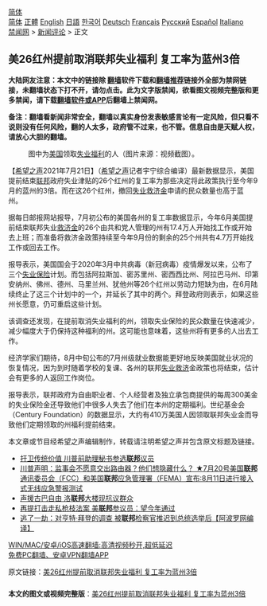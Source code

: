  <!-- 面包屑导航 --> <div class="breadcrumb"><!-- GTranslate: https://gtranslate.io/ -->  <div class="switcher notranslate">  <div class="selected">  <a href="#" onclick="return false;"> 简体</a>  </div>  <div class="option">  <a href="https://www.bannedbook.org" onclick="doGTranslate('zh-CN|zh-CN');jQuery('div.switcher div.selected a').html(jQuery(this).html());return false;" title="简体中文" class="nturl selected"> 简体</a>  <a href="https://www.bannedbook.org/zh-tw/" onclick="doGTranslate('zh-CN|zh-TW');jQuery('div.switcher div.selected a').html(jQuery(this).html());return false;" title="繁體中文" class="nturl"> 正體</a>  <a href="https://www.bannedbook.org/en/" onclick="doGTranslate('zh-CN|en');jQuery('div.switcher div.selected a').html(jQuery(this).html());return false;" title="English" class="nturl"> English</a>  <a href="https://www.bannedbook.org/ja/" onclick="doGTranslate('zh-CN|ja');jQuery('div.switcher div.selected a').html(jQuery(this).html());return false;" title="日本語" class="nturl"> 日語</a>  <a href="https://www.bannedbook.org/ko/" onclick="doGTranslate('zh-CN|ko');jQuery('div.switcher div.selected a').html(jQuery(this).html());return false;" title="한국어" class="nturl"> 한국어</a>  <a href="https://www.bannedbook.org/de/" onclick="doGTranslate('zh-CN|de');jQuery('div.switcher div.selected a').html(jQuery(this).html());return false;" title="Deutsch" class="nturl"> Deutsch</a>  <a href="https://www.bannedbook.org/fr/" onclick="doGTranslate('zh-CN|fr');jQuery('div.switcher div.selected a').html(jQuery(this).html());return false;" title="Français" class="nturl"> Français</a>  <a href="https://www.bannedbook.org/ru/" onclick="doGTranslate('zh-CN|ru');jQuery('div.switcher div.selected a').html(jQuery(this).html());return false;" title="Русский" class="nturl"> Русский</a>  <a href="https://www.bannedbook.org/es/" onclick="doGTranslate('zh-CN|es');jQuery('div.switcher div.selected a').html(jQuery(this).html());return false;" title="Español" class="nturl"> Español</a>  <a href="https://www.bannedbook.org/it/" onclick="doGTranslate('zh-CN|it');jQuery('div.switcher div.selected a').html(jQuery(this).html());return false;" title="Italiano" class="nturl"> Italiano</a>  </div>  </div>      <div class='breadcrumb-sub'><!-- Breadcrumb NavXT 6.3.0 --> <a href="https://www.bannedbook.org/" class="home">禁闻网</a> &gt; <a href="https://www.bannedbook.org/bnews/comments/" class="category">新闻评论</a> &gt; 正文</div></div><h2>美26红州提前取消联邦失业福利 复工率为蓝州3倍</h2> <p class="notice"><b>大陆网友注意：本文中的链接除 <a href="https://github.com/bannedbook/fanqiang" >翻墙</a>软件下载和<a href="https://github.com/killgcd/justmysocks/blob/master/README.md">翻墙推荐</a>链接外全部为禁网链接，未翻墙状态下打不开，请勿点击。此为文字版禁闻，欲看图文视频完整版和更多禁闻，请下载<a href="https://github.com/bannedbook/fanqiang">翻墙软件或APP</a>后翻墙上禁闻网。</p><p>备注：翻墙看新闻非常安全，翻墙以真实身份发表敏感言论有一定风险，但只看不说则没有任何风险，翻的人太多，政府管不过来，也不管。信息自由是天赋人权，请放心大胆的翻墙。</b></p>  <div class="entry"> <figure> <p><figcaption> 图中为<a href="https://www.bannedbook.org/bnews/tag/%e7%be%8e%e5%9b%bd/" class="st_tag internal_tag" rel="tag" title="标签 美国 下的日志">美国</a>领取<a href="https://www.bannedbook.org/bnews/tag/%E5%A4%B1%E4%B8%9A/" class="st_tag internal_tag" rel="tag" title="标签 失业 下的日志">失业</a><a href="https://www.bannedbook.org/bnews/tag/%E7%A6%8F%E5%88%A9/" class="st_tag internal_tag" rel="tag" title="标签 福利 下的日志">福利</a>的人（图片来源：视频截图）。</figcaption></figure> <p>【<span class='wp_keywordlink_affiliate'><a href="https://www.soundofhope.org" title="希望之声" target="_blank">希望之声</a></span>2021年7月21日】（<a href="https://www.bannedbook.org/bnews/tag/%e5%b8%8c%e6%9c%9b%e4%b9%8b%e5%a3%b0/" class="st_tag internal_tag" rel="tag" title="标签 希望之声 下的日志">希望之声</a>记者宇宁综合编译）最新数据显示，美国提前结束<a href="https://www.bannedbook.org/bnews/tag/%E8%81%94%E9%82%A6/" class="st_tag internal_tag" rel="tag" title="标签 联邦 下的日志">联邦</a>政府失业津贴的26个红州的复工率为那些决定将此政策执行至今年9月的蓝州的3倍。而在这26个红州，撤回<a href="https://www.bannedbook.org/bnews/tag/%e5%a4%b1%e4%b8%9a%e6%95%91%e6%b5%8e%e9%87%91/" class="st_tag internal_tag" rel="tag" title="标签 失业救济金 下的日志">失业救济金</a>申请的民众数量也高于蓝州。 </p> <p>据每日邮报网站报导，7月初公布的美国各州的复工率数据显示，今年6月美国提前结束联邦失业<a href="https://www.bannedbook.org/bnews/tag/%E6%95%91%E6%B5%8E%E9%87%91/" class="st_tag internal_tag" rel="tag" title="标签 救济金 下的日志">救济金</a>的26个由共和党人管理的州有17.4万人开始找工作或开始去上班；而准备将救济金政策持续至今年9月份的剩余的25个州共有4.7万开始找工作或回去工作。</p>  <p>报导表示，美国国会于2020年3月中共病毒（新冠病毒）疫情爆发以来，公布了三个<a href="https://www.bannedbook.org/bnews/tag/%e5%a4%b1%e4%b8%9a%e4%bf%9d%e9%99%a9/" class="st_tag internal_tag" rel="tag" title="标签 失业保险 下的日志">失业保险</a>计划。而包括阿拉斯加、密苏里州、密西西比州、阿拉巴马州、印第安纳州、佛州、德州、马里兰州、犹他州等26个红州以劳动力短缺为由，在6月陆续终止了这三个计划中的一个，并延长了其中的两个。拜登政府则表示，如果这些州长愿意，仍可重启这些计划。</p> <p>该调查还发现，在提前取消失业福利的州，领取失业保险的民众数量在快速减少，减少幅度大于仍保持这种福利的州。这可能也意味着，这些州将有更多的人出去工作。 </p>  <p>经济学家们期待，8月中旬公布的7月州级就业数据能更好地反映美国就业状况的恢复情况，因为到时随着学校的复课、各州的联邦<a href="https://www.bannedbook.org/bnews/tag/%E5%A4%B1%E4%B8%9A%E6%95%91%E6%B5%8E/" class="st_tag internal_tag" rel="tag" title="标签 失业救济 下的日志">失业救济</a>金政策也将结束，估计会有更多的人返回工作岗位。</p> <p>报导表示，联邦政府为自由职业者、个人经营者及独立承包商提供的每周300美金的失业保险金还导致他们中很多人失去了他们在本州的定期福利。世纪基金会（Century Foundation）的数据显示，大约有410万美国人因领取联邦失业金而导致他们定期领取的州福利提前结束。</p>  <p>本文章或节目经希望之声编辑制作，转载请注明希望之声并包含原文标题及链接。 </p> <ul class='op-related-articles' title='相关阅读'> <li><a href='https://www.bannedbook.org/bnews/comments/20210722/1591748.html' target='_blank'>扞卫传统价值 川普前助理秘书参选<b>联邦</b>议员</a></li> <li><a href='https://www.bannedbook.org/bnews/bannedvideo/20210721/1591401.html' target='_blank'>川普声明：监事会不愿意交出路由器？他们想隐藏什么？ ★7月20号美国<b>联邦</b>通讯委员会（FCC）和美国<b>联邦</b>应急管理署（FEMA）宣布:8月11日进行接入式无线应急警报测试</a></li> <li><a href='https://www.bannedbook.org/bnews/bannedvideo/20210720/1590886.html' target='_blank'>声援古巴自由 洛<b>联邦</b>大楼现抗议群众</a></li> <li><a href='https://www.bannedbook.org/bnews/bannedvideo/20210720/1590438.html' target='_blank'>再提打击走私枪枝法案 美<b>联邦</b>参议员：望今年通过</a></li> <li><a href='https://www.bannedbook.org/bnews/cnnews/20210719/1589690.html' target='_blank'>逃了一劫：对亨特·拜登的调查 被<b>联邦</b>检察官推迟到总统选举后【阿波罗网编译】</a></li> </ul> <p class="texttj"> <a href="https://github.com/bannedbook/fanqiang/wiki/V2ray%E6%9C%BA%E5%9C%BA" target="_blank">WIN/MAC/安卓/iOS高速翻墙:高清视频秒开,超低延迟</a><br/> <a href="https://github.com/bannedbook/fanqiang/wiki/%E7%A6%81%E9%97%BB%E7%BD%91%E5%AE%89%E5%8D%93%E7%BF%BB%E5%A2%99%E6%96%B0%E9%97%BBAPP" target="_blank">免费PC翻墙、安卓VPN翻墙APP</a></p> <p>原文链接：<a class="src_link"  href="https://www.soundofhope.org/post/527960" target="_blank">美26红州提前取消联邦失业福利 复工率为蓝州3倍</a></p><a name='sharetosocial'></a>  <div style="margin-bottom:5px;padding-bottom:5px;clear:both"> <div id="archive-pix-1" class="banner-ads"> <!-- AuctionX Display platform tag START --> <div id="26318x728x90x621x_ADSLOT2" clicktrack="%%CLICK_URL_ESC%%"></div> <!-- AuctionX Display platform tag END --> </div> <div id="archive-pix-2" class="banner-ads"> <!-- AuctionX Display platform tag START --> <div id="26315x300x250x621x_ADSLOT2" clicktrack="%%CLICK_URL_ESC%%"></div> <!-- AuctionX Display platform tag END --> </div> </div>  <div id="archive-pix-1" class="banner-ads"> <!-- AuctionX Display platform tag START --> <div id="26318x728x90x621x_ADSLOT3" clicktrack="%%CLICK_URL_ESC%%"></div> <!-- AuctionX Display platform tag END --> </div> <div><b>本文的图文或视频完整版</b>：<a href='https://www.bannedbook.org/bnews/comments/20210722/1591763.html'>美26红州提前取消联邦失业福利 复工率为蓝州3倍</a></div>  </div><!--END ENTRY--> 